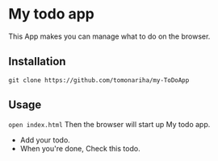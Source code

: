 # My todo app
This App makes you can manage what to do on the browser.
## Installation
`git clone https://github.com/tomonariha/my-ToDoApp`
## Usage
`open index.html`
Then the browser will start up My todo app.
- Add your todo.
- When you're done, Check this todo.
